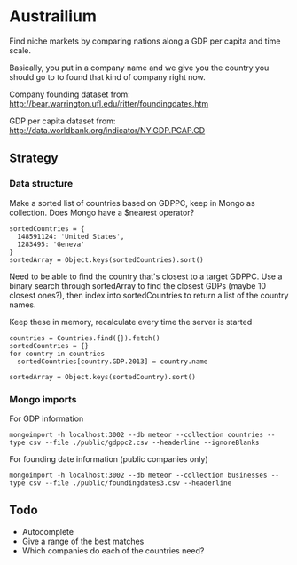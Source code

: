# Austrailium

Find niche markets by comparing nations along a GDP per capita and time scale.

Basically, you put in a company name and we give you the country you should go to to found that kind of company right now.

Company founding dataset from: http://bear.warrington.ufl.edu/ritter/foundingdates.htm

GDP per capita dataset from: http://data.worldbank.org/indicator/NY.GDP.PCAP.CD

## Strategy

### Data structure

Make a sorted list of countries based on GDPPC, keep in Mongo as collection. Does Mongo have a $nearest operator?

```
sortedCountries = {
  148591124: 'United States',
  1283495: 'Geneva'
}
sortedArray = Object.keys(sortedCountries).sort()
```

Need to be able to find the country that's closest to a target GDPPC. Use a binary search through sortedArray to find the closest GDPs (maybe 10 closest ones?), then index into sortedCountries to return a list of the country names.

Keep these in memory, recalculate every time the server is started
```
countries = Countries.find({}).fetch()
sortedCountries = {}
for country in countries
  sortedCountries[country.GDP.2013] = country.name

sortedArray = Object.keys(sortedCountry).sort()
```

### Mongo imports

For GDP information
```
mongoimport -h localhost:3002 --db meteor --collection countries --type csv --file ./public/gdppc2.csv --headerline --ignoreBlanks
```

For founding date information (public companies only)
```
mongoimport -h localhost:3002 --db meteor --collection businesses --type csv --file ./public/foundingdates3.csv --headerline
```

## Todo

* Autocomplete
* Give a range of the best matches
* Which companies do each of the countries need?
